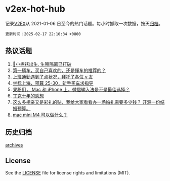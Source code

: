 # v2ex-hot-hub

 记录[V2EX](https://www.v2ex.com/)从 2021-01-06 日至今的热门话题。每小时抓取一次数据，按天[归档](archives)。

`更新时间：2025-02-17 22:10:34 +0800`

## 热议话题

1. [🎉小棉袄出生, 生殖隔离已打破](https://www.v2ex.com/t/1111985)
1. [第一辆车，买自己喜欢的，还是懂车的推荐的？](https://www.v2ex.com/t/1111890)
1. [上班通勤遇到了点状况，拜托了各位 v 友](https://www.v2ex.com/t/1111922)
1. [坐标上海，预算 25-30，新手买车求指导](https://www.v2ex.com/t/1111895)
1. [果粉们， Mac 和 iPhone 上，微信输入法是不是最佳选择？](https://www.v2ex.com/t/1111995)
1. [丁克十年的感想](https://www.v2ex.com/t/1112084)
1. [这么多相亲又是彩礼的贴，我给大家看看办一场婚礼需要多少钱？ 开源一份结婚预算。](https://www.v2ex.com/t/1111860)
1. [mac mini M4 可以做什么？](https://www.v2ex.com/t/1111848)

## 历史归档

[archives](archives)

## License

See the [LICENSE](LICENSE) file for license rights and limitations (MIT).

